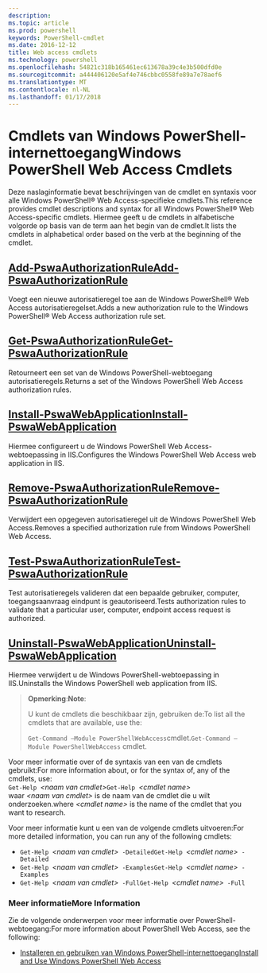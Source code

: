 ```yaml
---
description: 
ms.topic: article
ms.prod: powershell
keywords: PowerShell-cmdlet
ms.date: 2016-12-12
title: Web access cmdlets
ms.technology: powershell
ms.openlocfilehash: 54821c318b165461ec613678a39c4e3b500dfd0e
ms.sourcegitcommit: a444406120e5af4e746cbbc0558fe89a7e78aef6
ms.translationtype: MT
ms.contentlocale: nl-NL
ms.lasthandoff: 01/17/2018
---
```

# <a name="windows-powershell-web-access-cmdlets"></a><span data-ttu-id="171c6-103">Cmdlets van Windows PowerShell-internettoegang</span><span class="sxs-lookup"><span data-stu-id="171c6-103">Windows PowerShell Web Access Cmdlets</span></span>

<span data-ttu-id="171c6-104">Deze naslaginformatie bevat beschrijvingen van de cmdlet en syntaxis voor alle Windows PowerShell® Web Access-specifieke cmdlets.</span><span class="sxs-lookup"><span data-stu-id="171c6-104">This reference provides cmdlet descriptions and syntax for all Windows PowerShell® Web Access-specific cmdlets.</span></span> <span data-ttu-id="171c6-105">Hiermee geeft u de cmdlets in alfabetische volgorde op basis van de term aan het begin van de cmdlet.</span><span class="sxs-lookup"><span data-stu-id="171c6-105">It lists the cmdlets in alphabetical order based on the verb at the beginning of the cmdlet.</span></span>

## <a name="add-pswaauthorizationruleadd-pswaauthorizationrulemd"></a>[<span data-ttu-id="171c6-106">Add-PswaAuthorizationRule</span><span class="sxs-lookup"><span data-stu-id="171c6-106">Add-PswaAuthorizationRule</span></span>](add-pswaauthorizationrule.md)

<span data-ttu-id="171c6-107">Voegt een nieuwe autorisatieregel toe aan de Windows PowerShell® Web Access autorisatieregelset.</span><span class="sxs-lookup"><span data-stu-id="171c6-107">Adds a new authorization rule to the Windows PowerShell® Web Access authorization rule set.</span></span>

## <a name="get-pswaauthorizationruleget-pswaauthorizationrulemd"></a>[<span data-ttu-id="171c6-108">Get-PswaAuthorizationRule</span><span class="sxs-lookup"><span data-stu-id="171c6-108">Get-PswaAuthorizationRule</span></span>](get-pswaauthorizationrule.md)

<span data-ttu-id="171c6-109">Retourneert een set van de Windows PowerShell-webtoegang autorisatieregels.</span><span class="sxs-lookup"><span data-stu-id="171c6-109">Returns a set of the Windows PowerShell Web Access authorization rules.</span></span>

## <a name="install-pswawebapplicationinstall-pswawebapplicationmd"></a>[<span data-ttu-id="171c6-110">Install-PswaWebApplication</span><span class="sxs-lookup"><span data-stu-id="171c6-110">Install-PswaWebApplication</span></span>](install-pswawebapplication.md)

<span data-ttu-id="171c6-111">Hiermee configureert u de Windows PowerShell Web Access-webtoepassing in IIS.</span><span class="sxs-lookup"><span data-stu-id="171c6-111">Configures the Windows PowerShell Web Access web application in IIS.</span></span>

## <a name="remove-pswaauthorizationruleremove-pswaauthorizationrulemd"></a>[<span data-ttu-id="171c6-112">Remove-PswaAuthorizationRule</span><span class="sxs-lookup"><span data-stu-id="171c6-112">Remove-PswaAuthorizationRule</span></span>](remove-pswaauthorizationrule.md)

<span data-ttu-id="171c6-113">Verwijdert een opgegeven autorisatieregel uit de Windows PowerShell Web Access.</span><span class="sxs-lookup"><span data-stu-id="171c6-113">Removes a specified authorization rule from Windows PowerShell Web Access.</span></span>

## <a name="test-pswaauthorizationruletest-pswaauthorizationrulemd"></a>[<span data-ttu-id="171c6-114">Test-PswaAuthorizationRule</span><span class="sxs-lookup"><span data-stu-id="171c6-114">Test-PswaAuthorizationRule</span></span>](test-pswaauthorizationrule.md)

<span data-ttu-id="171c6-115">Test autorisatieregels valideren dat een bepaalde gebruiker, computer, toegangsaanvraag eindpunt is geautoriseerd.</span><span class="sxs-lookup"><span data-stu-id="171c6-115">Tests authorization rules to validate that a particular user, computer, endpoint access request is authorized.</span></span>

## <a name="uninstall-pswawebapplicationuninstall-pswawebapplicationmd"></a>[<span data-ttu-id="171c6-116">Uninstall-PswaWebApplication</span><span class="sxs-lookup"><span data-stu-id="171c6-116">Uninstall-PswaWebApplication</span></span>](uninstall-pswawebapplication.md)

<span data-ttu-id="171c6-117">Hiermee verwijdert u de Windows PowerShell-webtoepassing in IIS.</span><span class="sxs-lookup"><span data-stu-id="171c6-117">Uninstalls the Windows PowerShell web application from IIS.</span></span>

><span data-ttu-id="171c6-118">**Opmerking**:</span><span class="sxs-lookup"><span data-stu-id="171c6-118">**Note**:</span></span>
>
><span data-ttu-id="171c6-119">U kunt de cmdlets die beschikbaar zijn, gebruiken de:</span><span class="sxs-lookup"><span data-stu-id="171c6-119">To list all the cmdlets that are available, use the:</span></span>
>
> <span data-ttu-id="171c6-120">`Get-Command –Module PowerShellWebAccess`cmdlet.</span><span class="sxs-lookup"><span data-stu-id="171c6-120">`Get-Command –Module PowerShellWebAccess` cmdlet.</span></span>

<span data-ttu-id="171c6-121">Voor meer informatie over of de syntaxis van een van de cmdlets gebruikt:</span><span class="sxs-lookup"><span data-stu-id="171c6-121">For more information about, or for the syntax of, any of the cmdlets, use:</span></span>  
<span data-ttu-id="171c6-122">`Get-Help `*&lt;naam van cmdlet&gt;*</span><span class="sxs-lookup"><span data-stu-id="171c6-122">`Get-Help `*&lt;cmdlet name&gt;*</span></span>  
<span data-ttu-id="171c6-123">waar  *&lt;naam van cmdlet&gt;*  is de naam van de cmdlet die u wilt onderzoeken.</span><span class="sxs-lookup"><span data-stu-id="171c6-123">where *&lt;cmdlet name&gt;* is the name of the cmdlet that you want to research.</span></span>

<span data-ttu-id="171c6-124">Voor meer informatie kunt u een van de volgende cmdlets uitvoeren:</span><span class="sxs-lookup"><span data-stu-id="171c6-124">For more detailed information, you can run any of the following cmdlets:</span></span>

- <span data-ttu-id="171c6-125">`Get-Help `*&lt;naam van cmdlet&gt;*` -Detailed`</span><span class="sxs-lookup"><span data-stu-id="171c6-125">`Get-Help `*&lt;cmdlet name&gt;*` -Detailed`</span></span>
- <span data-ttu-id="171c6-126">`Get-Help `*&lt;naam van cmdlet&gt;*` -Examples`</span><span class="sxs-lookup"><span data-stu-id="171c6-126">`Get-Help `*&lt;cmdlet name&gt;*` -Examples`</span></span>
- <span data-ttu-id="171c6-127">`Get-Help `*&lt;naam van cmdlet&gt;*` -Full`</span><span class="sxs-lookup"><span data-stu-id="171c6-127">`Get-Help `*&lt;cmdlet name&gt;*` -Full`</span></span>

### <a name="more-information"></a><span data-ttu-id="171c6-128">Meer informatie</span><span class="sxs-lookup"><span data-stu-id="171c6-128">More Information</span></span>

<span data-ttu-id="171c6-129">Zie de volgende onderwerpen voor meer informatie over PowerShell-webtoegang:</span><span class="sxs-lookup"><span data-stu-id="171c6-129">For more information about PowerShell Web Access, see the following:</span></span>

- [<span data-ttu-id="171c6-130">Installeren en gebruiken van Windows PowerShell-internettoegang</span><span class="sxs-lookup"><span data-stu-id="171c6-130">Install and Use Windows PowerShell Web Access</span></span>](../install-and-use-windows-powershell-web-access.md)

